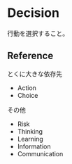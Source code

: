 # Decision

行動を選択すること。

## Reference

とくに大きな依存先

- Action
- Choice

その他

- Risk
- Thinking
- Learning
- Information
- Communication
